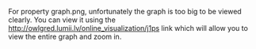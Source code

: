 For property graph.png, unfortunately the graph is too big to be viewed clearly.
You can view it using the http://owlgred.lumii.lv/online_visualization/j1ps 
link which will allow you to view the entire graph and zoom in.
